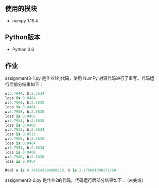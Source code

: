使用的模块
---
- numpy 1.16.4

Python版本
---
- Python 3.6

作业
---
assignment3-1.py 是作业1的代码，使用 NumPy 对源代码进行了重写。代码运行后部分结果如下：

```python
w:6.7944, b:2.5634
loss is 0.0484
w:6.7964, b:2.5635
loss is 0.0464
w:6.7958, b:2.5635
loss is 0.0465
w:6.7954, b:2.5635
loss is 0.0468
w:6.7933, b:2.5634
loss is 0.0513
w:6.7965, b:2.5635
loss is 0.0464
w:6.7954, b:2.5634
loss is 0.0468
w:6.7960, b:2.5635
loss is 0.0464
----------------------------------------
Real w is 6.796542986860233, b is 2.779691000272769
```

assignment3-2.py 是作业2的代码，代码运行后部分结果如下：
(未完成)


